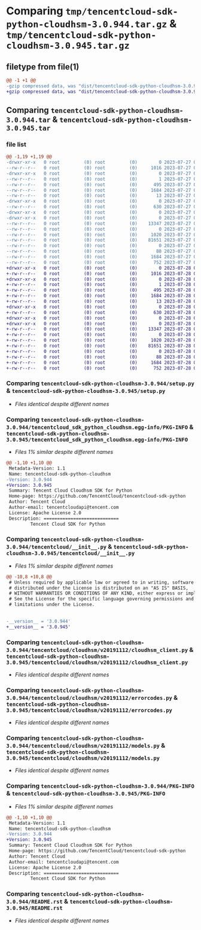 # Comparing `tmp/tencentcloud-sdk-python-cloudhsm-3.0.944.tar.gz` & `tmp/tencentcloud-sdk-python-cloudhsm-3.0.945.tar.gz`

## filetype from file(1)

```diff
@@ -1 +1 @@
-gzip compressed data, was "dist/tencentcloud-sdk-python-cloudhsm-3.0.944.tar", last modified: Thu Jul 27 02:12:17 2023, max compression
+gzip compressed data, was "dist/tencentcloud-sdk-python-cloudhsm-3.0.945.tar", last modified: Fri Jul 28 00:24:39 2023, max compression
```

## Comparing `tencentcloud-sdk-python-cloudhsm-3.0.944.tar` & `tencentcloud-sdk-python-cloudhsm-3.0.945.tar`

### file list

```diff
@@ -1,19 +1,19 @@
-drwxr-xr-x   0 root         (0) root         (0)        0 2023-07-27 02:12:17.000000 tencentcloud-sdk-python-cloudhsm-3.0.944/
--rw-r--r--   0 root         (0) root         (0)     1016 2023-07-27 02:12:17.000000 tencentcloud-sdk-python-cloudhsm-3.0.944/setup.py
-drwxr-xr-x   0 root         (0) root         (0)        0 2023-07-27 02:12:17.000000 tencentcloud-sdk-python-cloudhsm-3.0.944/tencentcloud_sdk_python_cloudhsm.egg-info/
--rw-r--r--   0 root         (0) root         (0)        1 2023-07-27 02:12:17.000000 tencentcloud-sdk-python-cloudhsm-3.0.944/tencentcloud_sdk_python_cloudhsm.egg-info/dependency_links.txt
--rw-r--r--   0 root         (0) root         (0)      495 2023-07-27 02:12:17.000000 tencentcloud-sdk-python-cloudhsm-3.0.944/tencentcloud_sdk_python_cloudhsm.egg-info/SOURCES.txt
--rw-r--r--   0 root         (0) root         (0)     1684 2023-07-27 02:12:17.000000 tencentcloud-sdk-python-cloudhsm-3.0.944/tencentcloud_sdk_python_cloudhsm.egg-info/PKG-INFO
--rw-r--r--   0 root         (0) root         (0)       13 2023-07-27 02:12:17.000000 tencentcloud-sdk-python-cloudhsm-3.0.944/tencentcloud_sdk_python_cloudhsm.egg-info/top_level.txt
-drwxr-xr-x   0 root         (0) root         (0)        0 2023-07-27 02:12:17.000000 tencentcloud-sdk-python-cloudhsm-3.0.944/tencentcloud/
--rw-r--r--   0 root         (0) root         (0)      630 2023-07-27 02:12:17.000000 tencentcloud-sdk-python-cloudhsm-3.0.944/tencentcloud/__init__.py
-drwxr-xr-x   0 root         (0) root         (0)        0 2023-07-27 02:12:17.000000 tencentcloud-sdk-python-cloudhsm-3.0.944/tencentcloud/cloudhsm/
-drwxr-xr-x   0 root         (0) root         (0)        0 2023-07-27 02:12:17.000000 tencentcloud-sdk-python-cloudhsm-3.0.944/tencentcloud/cloudhsm/v20191112/
--rw-r--r--   0 root         (0) root         (0)    13347 2023-07-27 02:12:17.000000 tencentcloud-sdk-python-cloudhsm-3.0.944/tencentcloud/cloudhsm/v20191112/cloudhsm_client.py
--rw-r--r--   0 root         (0) root         (0)        0 2023-07-27 02:12:17.000000 tencentcloud-sdk-python-cloudhsm-3.0.944/tencentcloud/cloudhsm/v20191112/__init__.py
--rw-r--r--   0 root         (0) root         (0)     1020 2023-07-27 02:12:17.000000 tencentcloud-sdk-python-cloudhsm-3.0.944/tencentcloud/cloudhsm/v20191112/errorcodes.py
--rw-r--r--   0 root         (0) root         (0)    81651 2023-07-27 02:12:17.000000 tencentcloud-sdk-python-cloudhsm-3.0.944/tencentcloud/cloudhsm/v20191112/models.py
--rw-r--r--   0 root         (0) root         (0)        0 2023-07-27 02:12:17.000000 tencentcloud-sdk-python-cloudhsm-3.0.944/tencentcloud/cloudhsm/__init__.py
--rw-r--r--   0 root         (0) root         (0)       88 2023-07-27 02:12:17.000000 tencentcloud-sdk-python-cloudhsm-3.0.944/setup.cfg
--rw-r--r--   0 root         (0) root         (0)     1684 2023-07-27 02:12:17.000000 tencentcloud-sdk-python-cloudhsm-3.0.944/PKG-INFO
--rw-r--r--   0 root         (0) root         (0)      752 2023-07-27 02:12:17.000000 tencentcloud-sdk-python-cloudhsm-3.0.944/README.rst
+drwxr-xr-x   0 root         (0) root         (0)        0 2023-07-28 00:24:39.000000 tencentcloud-sdk-python-cloudhsm-3.0.945/
+-rw-r--r--   0 root         (0) root         (0)     1016 2023-07-28 00:24:39.000000 tencentcloud-sdk-python-cloudhsm-3.0.945/setup.py
+drwxr-xr-x   0 root         (0) root         (0)        0 2023-07-28 00:24:39.000000 tencentcloud-sdk-python-cloudhsm-3.0.945/tencentcloud_sdk_python_cloudhsm.egg-info/
+-rw-r--r--   0 root         (0) root         (0)        1 2023-07-28 00:24:39.000000 tencentcloud-sdk-python-cloudhsm-3.0.945/tencentcloud_sdk_python_cloudhsm.egg-info/dependency_links.txt
+-rw-r--r--   0 root         (0) root         (0)      495 2023-07-28 00:24:39.000000 tencentcloud-sdk-python-cloudhsm-3.0.945/tencentcloud_sdk_python_cloudhsm.egg-info/SOURCES.txt
+-rw-r--r--   0 root         (0) root         (0)     1684 2023-07-28 00:24:39.000000 tencentcloud-sdk-python-cloudhsm-3.0.945/tencentcloud_sdk_python_cloudhsm.egg-info/PKG-INFO
+-rw-r--r--   0 root         (0) root         (0)       13 2023-07-28 00:24:39.000000 tencentcloud-sdk-python-cloudhsm-3.0.945/tencentcloud_sdk_python_cloudhsm.egg-info/top_level.txt
+drwxr-xr-x   0 root         (0) root         (0)        0 2023-07-28 00:24:39.000000 tencentcloud-sdk-python-cloudhsm-3.0.945/tencentcloud/
+-rw-r--r--   0 root         (0) root         (0)      630 2023-07-28 00:24:39.000000 tencentcloud-sdk-python-cloudhsm-3.0.945/tencentcloud/__init__.py
+drwxr-xr-x   0 root         (0) root         (0)        0 2023-07-28 00:24:39.000000 tencentcloud-sdk-python-cloudhsm-3.0.945/tencentcloud/cloudhsm/
+drwxr-xr-x   0 root         (0) root         (0)        0 2023-07-28 00:24:39.000000 tencentcloud-sdk-python-cloudhsm-3.0.945/tencentcloud/cloudhsm/v20191112/
+-rw-r--r--   0 root         (0) root         (0)    13347 2023-07-28 00:24:39.000000 tencentcloud-sdk-python-cloudhsm-3.0.945/tencentcloud/cloudhsm/v20191112/cloudhsm_client.py
+-rw-r--r--   0 root         (0) root         (0)        0 2023-07-28 00:24:39.000000 tencentcloud-sdk-python-cloudhsm-3.0.945/tencentcloud/cloudhsm/v20191112/__init__.py
+-rw-r--r--   0 root         (0) root         (0)     1020 2023-07-28 00:24:39.000000 tencentcloud-sdk-python-cloudhsm-3.0.945/tencentcloud/cloudhsm/v20191112/errorcodes.py
+-rw-r--r--   0 root         (0) root         (0)    81651 2023-07-28 00:24:39.000000 tencentcloud-sdk-python-cloudhsm-3.0.945/tencentcloud/cloudhsm/v20191112/models.py
+-rw-r--r--   0 root         (0) root         (0)        0 2023-07-28 00:24:39.000000 tencentcloud-sdk-python-cloudhsm-3.0.945/tencentcloud/cloudhsm/__init__.py
+-rw-r--r--   0 root         (0) root         (0)       88 2023-07-28 00:24:39.000000 tencentcloud-sdk-python-cloudhsm-3.0.945/setup.cfg
+-rw-r--r--   0 root         (0) root         (0)     1684 2023-07-28 00:24:39.000000 tencentcloud-sdk-python-cloudhsm-3.0.945/PKG-INFO
+-rw-r--r--   0 root         (0) root         (0)      752 2023-07-28 00:24:39.000000 tencentcloud-sdk-python-cloudhsm-3.0.945/README.rst
```

### Comparing `tencentcloud-sdk-python-cloudhsm-3.0.944/setup.py` & `tencentcloud-sdk-python-cloudhsm-3.0.945/setup.py`

 * *Files identical despite different names*

### Comparing `tencentcloud-sdk-python-cloudhsm-3.0.944/tencentcloud_sdk_python_cloudhsm.egg-info/PKG-INFO` & `tencentcloud-sdk-python-cloudhsm-3.0.945/tencentcloud_sdk_python_cloudhsm.egg-info/PKG-INFO`

 * *Files 1% similar despite different names*

```diff
@@ -1,10 +1,10 @@
 Metadata-Version: 1.1
 Name: tencentcloud-sdk-python-cloudhsm
-Version: 3.0.944
+Version: 3.0.945
 Summary: Tencent Cloud Cloudhsm SDK for Python
 Home-page: https://github.com/TencentCloud/tencentcloud-sdk-python
 Author: Tencent Cloud
 Author-email: tencentcloudapi@tencent.com
 License: Apache License 2.0
 Description: ============================
         Tencent Cloud SDK for Python
```

### Comparing `tencentcloud-sdk-python-cloudhsm-3.0.944/tencentcloud/__init__.py` & `tencentcloud-sdk-python-cloudhsm-3.0.945/tencentcloud/__init__.py`

 * *Files 1% similar despite different names*

```diff
@@ -10,8 +10,8 @@
 # Unless required by applicable law or agreed to in writing, software
 # distributed under the License is distributed on an "AS IS" BASIS,
 # WITHOUT WARRANTIES OR CONDITIONS OF ANY KIND, either express or implied.
 # See the License for the specific language governing permissions and
 # limitations under the License.
 
 
-__version__ = '3.0.944'
+__version__ = '3.0.945'
```

### Comparing `tencentcloud-sdk-python-cloudhsm-3.0.944/tencentcloud/cloudhsm/v20191112/cloudhsm_client.py` & `tencentcloud-sdk-python-cloudhsm-3.0.945/tencentcloud/cloudhsm/v20191112/cloudhsm_client.py`

 * *Files identical despite different names*

### Comparing `tencentcloud-sdk-python-cloudhsm-3.0.944/tencentcloud/cloudhsm/v20191112/errorcodes.py` & `tencentcloud-sdk-python-cloudhsm-3.0.945/tencentcloud/cloudhsm/v20191112/errorcodes.py`

 * *Files identical despite different names*

### Comparing `tencentcloud-sdk-python-cloudhsm-3.0.944/tencentcloud/cloudhsm/v20191112/models.py` & `tencentcloud-sdk-python-cloudhsm-3.0.945/tencentcloud/cloudhsm/v20191112/models.py`

 * *Files identical despite different names*

### Comparing `tencentcloud-sdk-python-cloudhsm-3.0.944/PKG-INFO` & `tencentcloud-sdk-python-cloudhsm-3.0.945/PKG-INFO`

 * *Files 1% similar despite different names*

```diff
@@ -1,10 +1,10 @@
 Metadata-Version: 1.1
 Name: tencentcloud-sdk-python-cloudhsm
-Version: 3.0.944
+Version: 3.0.945
 Summary: Tencent Cloud Cloudhsm SDK for Python
 Home-page: https://github.com/TencentCloud/tencentcloud-sdk-python
 Author: Tencent Cloud
 Author-email: tencentcloudapi@tencent.com
 License: Apache License 2.0
 Description: ============================
         Tencent Cloud SDK for Python
```

### Comparing `tencentcloud-sdk-python-cloudhsm-3.0.944/README.rst` & `tencentcloud-sdk-python-cloudhsm-3.0.945/README.rst`

 * *Files identical despite different names*

